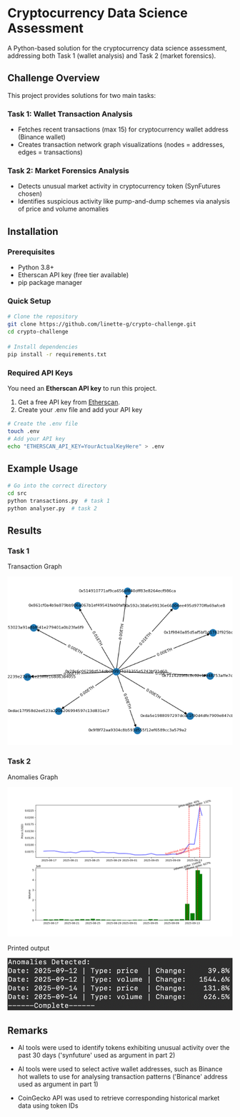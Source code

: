 # Cryptocurrency Data Science Assessment

A Python-based solution for the cryptocurrency data science assessment, addressing both Task 1 (wallet analysis) and Task 2 (market forensics).

## Challenge Overview

This project provides solutions for two main tasks:

### Task 1: Wallet Transaction Analysis
- Fetches recent transactions (max 15) for cryptocurrency wallet address (Binance wallet)
- Creates transaction network graph visualizations (nodes = addresses, edges = transactions)

### Task 2: Market Forensics Analysis  
- Detects unusual market activity in cryptocurrency token (SynFutures chosen)
- Identifies suspicious activity like pump-and-dump schemes via analysis of price and volume anomalies

## Installation

### Prerequisites
- Python 3.8+
- Etherscan API key (free tier available)
- pip package manager

### Quick Setup
```bash
# Clone the repository
git clone https://github.com/linette-g/crypto-challenge.git
cd crypto-challenge

# Install dependencies
pip install -r requirements.txt
```

### Required API Keys

You need an **Etherscan API key** to run this project.
1. Get a free API key from [Etherscan](https://etherscan.io/myapikey).
2. Create your .env file and add your API key
```bash
# Create the .env file
touch .env
# Add your API key
echo "ETHERSCAN_API_KEY=YourActualKeyHere" > .env
```

## Example Usage
```bash
# Go into the correct directory
cd src
python transactions.py  # task 1
python analyser.py  # task 2
```

## Results

### Task 1 
Transaction Graph

![transaction graph](./transaction-graph.png)

### Task 2
Anomalies Graph

![anomalies graph](./synfutures-analysis.png)

Printed output

![printed output](./print-output.png)

## Remarks

- AI tools were used to identify tokens exhibiting unusual activity over the past 30 days ('synfuture' used as argument in part 2)

- AI tools were used to select active wallet addresses, such as Binance hot wallets to use for analysing transaction patterns ('Binance' address used as argument in part 1)

- CoinGecko API was used to retrieve corresponding historical market data using token IDs
